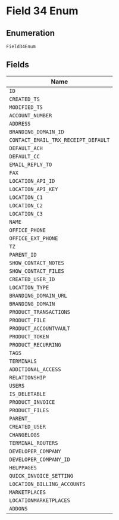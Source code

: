 
# Field 34 Enum

## Enumeration

`Field34Enum`

## Fields

| Name |
|  --- |
| `ID` |
| `CREATED_TS` |
| `MODIFIED_TS` |
| `ACCOUNT_NUMBER` |
| `ADDRESS` |
| `BRANDING_DOMAIN_ID` |
| `CONTACT_EMAIL_TRX_RECEIPT_DEFAULT` |
| `DEFAULT_ACH` |
| `DEFAULT_CC` |
| `EMAIL_REPLY_TO` |
| `FAX` |
| `LOCATION_API_ID` |
| `LOCATION_API_KEY` |
| `LOCATION_C1` |
| `LOCATION_C2` |
| `LOCATION_C3` |
| `NAME` |
| `OFFICE_PHONE` |
| `OFFICE_EXT_PHONE` |
| `TZ` |
| `PARENT_ID` |
| `SHOW_CONTACT_NOTES` |
| `SHOW_CONTACT_FILES` |
| `CREATED_USER_ID` |
| `LOCATION_TYPE` |
| `BRANDING_DOMAIN_URL` |
| `BRANDING_DOMAIN` |
| `PRODUCT_TRANSACTIONS` |
| `PRODUCT_FILE` |
| `PRODUCT_ACCOUNTVAULT` |
| `PRODUCT_TOKEN` |
| `PRODUCT_RECURRING` |
| `TAGS` |
| `TERMINALS` |
| `ADDITIONAL_ACCESS` |
| `RELATIONSHIP` |
| `USERS` |
| `IS_DELETABLE` |
| `PRODUCT_INVOICE` |
| `PRODUCT_FILES` |
| `PARENT_` |
| `CREATED_USER` |
| `CHANGELOGS` |
| `TERMINAL_ROUTERS` |
| `DEVELOPER_COMPANY` |
| `DEVELOPER_COMPANY_ID` |
| `HELPPAGES` |
| `QUICK_INVOICE_SETTING` |
| `LOCATION_BILLING_ACCOUNTS` |
| `MARKETPLACES` |
| `LOCATIONMARKETPLACES` |
| `ADDONS` |

